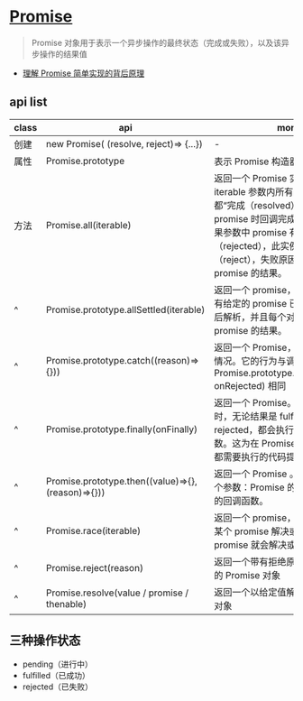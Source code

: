 # [Promise](https://developer.mozilla.org/zh-CN/docs/Web/JavaScript/Reference/Global_Objects/Promise)

> Promise 对象用于表示一个异步操作的最终状态（完成或失败），以及该异步操作的结果值

- [理解 Promise 简单实现的背后原理](https://segmentfault.com/p/1210000008832836/read)

## api list

| class | api                                                | more                                                                                                                                                                                                                                         |
| ----- | -------------------------------------------------- | -------------------------------------------------------------------------------------------------------------------------------------------------------------------------------------------------------------------------------------------- |
| 创建  | new Promise( (resolve, reject)=> {...})            | -                                                                                                                                                                                                                                            |
| 属性  | Promise.prototype                                  | 表示 Promise 构造器的原型                                                                                                                                                                                                                    |
| 方法  | Promise.all(iterable)                              | 返回一个 Promise 实例，此实例在 iterable 参数内所有的 promise 都“完成（resolved）”或参数中不包含 promise 时回调完成（resolve）；如果参数中 promise 有一个失败（rejected），此实例回调失败（reject），失败原因的是第一个失败 promise 的结果。 |
| ^     | Promise.prototype.allSettled(iterable)             | 返回一个 promise，该 promise 在所有给定的 promise 已被解析或被拒绝后解析，并且每个对象都描述每个 promise 的结果。                                                                                                                            |
| ^     | Promise.prototype.catch((reason)=>{}))             | 返回一个 Promise，并且处理拒绝的情况。它的行为与调用 Promise.prototype.then(undefined, onRejected) 相同                                                                                                                                      |
| ^     | Promise.prototype.finally(onFinally)               | 返回一个 Promise。在 promise 结束时，无论结果是 fulfilled 或者是 rejected，都会执行指定的回调函数。这为在 Promise 是否成功完成后都需要执行的代码提供了一种方式。                                                                             |
| ^     | Promise.prototype.then((value)=>{}, (reason)=>{})) | 返回一个 Promise 。它最多需要有两个参数：Promise 的成功和失败情况的回调函数。                                                                                                                                                                |
| ^     | Promise.race(iterable)                             | 返回一个 promise，一旦迭代器中的某个 promise 解决或拒绝，返回的 promise 就会解决或拒绝。                                                                                                                                                     |
| ^     | Promise.reject(reason)                             | 返回一个带有拒绝原因 reason 参数的 Promise 对象                                                                                                                                                                                              |
| ^     | Promise.resolve(value / promise / thenable)        | 返回一个以给定值解析后的 Promise 对象                                                                                                                                                                                                        |

## 三种操作状态

- pending（进行中）
- fulfilled（已成功）
- rejected（已失败）
